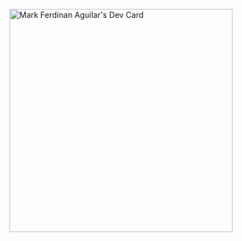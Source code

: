 <a href="https://app.daily.dev/markaguilar"><img src="https://api.daily.dev/devcards/60d79021e0854860ae73a4448c16ceaf.png?r=bx4" width="400" alt="Mark Ferdinan Aguilar's Dev Card"/></a>
